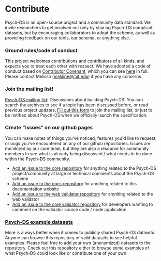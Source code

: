# Contribute

Psych-DS is an open-source project and a community data standard. We invite researchers to get involved not only by sharing Psych-DS compliant datasets, but by encouraging collaborators to adopt the scheme, as well as providing feedback on our tools, our schema, or anything else.

### Ground rules/code of conduct

This project welcomes contributions and contributors of all kinds, and expects you to treat each other with respect. We have adopted a code of conduct based on [Contributor Covenant](https://www.contributor-covenant.org/version/1/4/code-of-conduct), which you can see [here](https://github.com/psych-ds/psych-DS/blob/master/CODE_OF_CONDUCT.md) in full.  Please contact Melissa (mekline@mit.edu) if you have any concerns.

### Join the mailing list!
[Psych-DS mailing list](https://groups.google.com/forum/#!forum/psych-data-standards): Discussions about building Psych-DS. You can search the archives to see if a topic has been discussed before, or read previous project updates. [Fill out this form](https://goo.gl/forms/2dd6rouM1efJ3UBh2) to join the mailing list, or just to be notified about Psych-DS when we officially launch the specification.

### Create "issues" on our github pages
You can make notes of things you've noticed, features you'd like to request, or bugs you've encountered on any of our github repositories. Issues are monitored by our core team, but they are also a resource for community members to see what is already being discussed / what needs to be done within the Psych-DS community.

- [Add an issue to the core repository](https://github.com/psych-ds/psych-DS/issues/new/choose) for anything related to the Psych-DS project/community at large or technical comments about the Psych-DS scheme
- [Add an issue to the docs repository](https://github.com/psych-ds/psychds-docs/issues/new) for anything related to this documentation website
- [Add an issue to the web validator repository](https://github.com/psych-ds/psychds-validator-web/issues/new) for anything related to the web validator
- [Add an issue to the core validator repository](https://github.com/psych-ds/psychds-validator/issues/new?assignees=bleonar5&labels=Scoping&projects=&template=scoping-md.md&title=Scoping+Issue) for developers wanting to comment on the validator source code / node application.

### [Psych-DS example datasets](https://github.com/psych-ds/example-datasets)

More is always better when it comes to publicly shared Psych-DS datasets. Anyone can browse this repository of valid datasets to see helpful examples. Please feel free to add your own (anonymized) datasets to the repository. Check out this repository either to browse some examples of what Psych-DS could look like or contribute one of your own. 